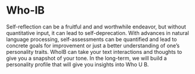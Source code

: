 # Who-IB

Self-reflection can be a fruitful and and worthwhile endeavor, but without quantitative input, it can lead to self-deprecation. With advances in natural language processing, self-assessments can be quantified and lead to concrete goals for improvement or just a better understanding of one’s personality traits. WhoIB can take your text interactions and thoughts to give you a snapshot of your tone. In the long-term, we will build a personality profile that will give you insights into Who U B.
